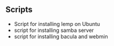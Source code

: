 ## Scripts
* Script for installing lemp on Ubuntu
* script for installing samba server 
* script for installing bacula and webmin
